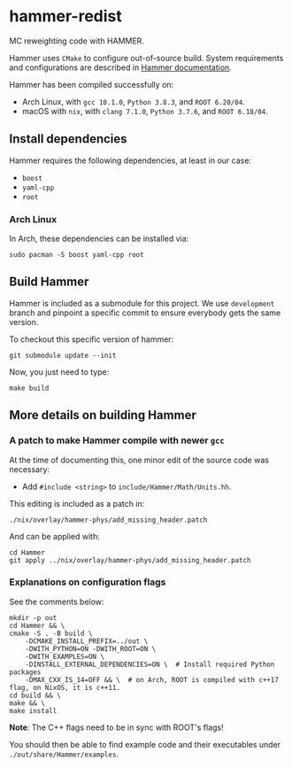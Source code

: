 # hammer-redist
MC reweighting code with HAMMER.

Hammer uses `CMake` to configure out-of-source build. System requirements and
configurations are described in [Hammer documentation](https://hammer.physics.lbl.gov/readme.html).

Hammer has been compiled successfully on:

- Arch Linux, with `gcc 10.1.0`, `Python 3.8.3`, and `ROOT 6.20/04`.
- macOS with `nix`, with `clang 7.1.0`, `Python 3.7.6`, and `ROOT 6.18/04`.


## Install dependencies
Hammer requires the following dependencies, at least in our case:

- `boost`
- `yaml-cpp`
- `root`

### Arch Linux
In Arch, these dependencies can be installed via:

```
sudo pacman -S boost yaml-cpp root
```


## Build Hammer
Hammer is included as a submodule for this project. We use `development` branch
and pinpoint a specific commit to ensure everybody gets the same version.

To checkout this specific version of hammer:
```
git submodule update --init
```

Now, you just need to type:
```
make build
```


## More details on building Hammer

### A patch to make Hammer compile with newer `gcc`
At the time of documenting this, one minor edit of the source code was
necessary:

- Add `#include <string>` to `include/Hammer/Math/Units.hh`.

This editing is included as a patch in:
```
./nix/overlay/hammer-phys/add_missing_header.patch
```

And can be applied with:
```
cd Hammer
git apply ../nix/overlay/hammer-phys/add_missing_header.patch
```

### Explanations on configuration flags
See the comments below:

```
mkdir -p out
cd Hammer && \
cmake -S . -B build \
	-DCMAKE_INSTALL_PREFIX=../out \
	-DWITH_PYTHON=ON -DWITH_ROOT=ON \
	-DWITH_EXAMPLES=ON \
	-DINSTALL_EXTERNAL_DEPENDENCIES=ON \  # Install required Python packages
	-DMAX_CXX_IS_14=OFF && \  # on Arch, ROOT is compiled with c++17 flag, on NixOS, it is c++11.
cd build && \
make && \
make install
```

**Note**: The C++ flags need to be in sync with ROOT's flags!

You should then be able to find example code and their executables under
`./out/share/Hammer/examples`.

